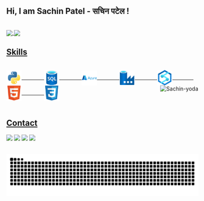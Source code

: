 ## Hi, I am Sachin Patel - सचिन पटेल ! 
</br>

 <div>
  <a href="https://github.com/sachinrkp">
   <img align="center" height="170" src="https://github-readme-stats.vercel.app/api/top-langs/?username=sachinrkp&layout=compact&langs_count=16&theme=dracula"/>
  <img align="center" src="https://github-readme-stats.vercel.app/api?username=sachinrkp&show_icons=true&theme=dracula&include_all_commits=true&count_private=true&hide=issues"/>
</div>
 
 ## Skills
<div style="display: inline_block"><br>
  <img height="40" align="center" alt="Sachin-Python" height="30" width="40" src="https://github.com/devicons/devicon/blob/master/icons/python/python-original.svg">
 &nbsp;&nbsp;&nbsp;&nbsp;&nbsp;&nbsp;&nbsp;&nbsp;&nbsp;&nbsp;&nbsp;&nbsp;&nbsp;
  <img height="40" align="center" alt="Sachin-SQL" height="30" width="40" src="https://github.com/devicons/devicon/blob/master/icons/azuresqldatabase/azuresqldatabase-original.svg">
 &nbsp;&nbsp;&nbsp;&nbsp;&nbsp;&nbsp;&nbsp;&nbsp;&nbsp;&nbsp;&nbsp;&nbsp;&nbsp;
  <img height="40" align="center" alt="Sachin-Azure" height="30" width="40" src="https://github.com/devicons/devicon/blob/master/icons/azure/azure-original-wordmark.svg">
 &nbsp;&nbsp;&nbsp;&nbsp;&nbsp;&nbsp;&nbsp;&nbsp;&nbsp;&nbsp;&nbsp;&nbsp;&nbsp;
  <img height="40" align="center" alt="Sachin-DataFactory" height="30" width="40" src="Data-Factory.svg">
  &nbsp;&nbsp;&nbsp;&nbsp;&nbsp;&nbsp;&nbsp;&nbsp;&nbsp;&nbsp;&nbsp;&nbsp;&nbsp;
  <img height="40" align="center" alt="Sachin-Synapse" height="30" width="40" src="Azure-Synapse-Analytics.svg">
 &nbsp;&nbsp;&nbsp;&nbsp;&nbsp;&nbsp;&nbsp;&nbsp;&nbsp;&nbsp;&nbsp;&nbsp;&nbsp;
  <img height="40" align="center" alt="Sachin-HTML" height="30" width="40" src="https://raw.githubusercontent.com/devicons/devicon/master/icons/html5/html5-original.svg">
 &nbsp;&nbsp;&nbsp;&nbsp;&nbsp;&nbsp;&nbsp;&nbsp;&nbsp;&nbsp;&nbsp;&nbsp;&nbsp;
  <img height="40" align="center" alt="Sachin-CSS" height="30" width="40" src="https://raw.githubusercontent.com/devicons/devicon/master/icons/css3/css3-original.svg">
  <img align="right" height="180em" alt="Sachin-yoda" src="https://media.giphy.com/media/l44Qqz6gO6JiVV3pu/giphy.gif">
</div>
  
</br>

## Contact 
<div> 
  <a href="https://www.linkedin.com/in/sachinrkp" target="_blank"><img src="https://img.shields.io/badge/-LinkedIn-%230077B5?style=for-the-badge&logo=linkedin&logoColor=white" target="_blank"></a> 
  <a href="https://twitter.com/SACHINrkp2" target="_blank"><img src="https://img.shields.io/badge/-Twitter-%3D85C6?style=for-the-badge&logo=twitter&logoColor=white" target="_blank"></a>
  <a href="https://instagram.com/sachinrkp" target="_blank"><img src="https://img.shields.io/badge/-Instagram-%23E4405F?style=for-the-badge&logo=instagram&logoColor=white" target="_blank"></a>
  <a href = "mailto: sachinrkp07@gmail.com"><img src="https://img.shields.io/badge/-Gmail-%23333?style=for-the-badge&logo=gmail&logoColor=white" target="_blank"></a>
 </br>
</br>
 
  ![Snake animation](https://github.com/sachinrkp/sachinrkp/blob/output/github-contribution-grid-snake.svg)
 
</div>

<!--
**sachinrkp/sachinrkp** is a ✨ _special_ ✨ repository because its `README.md` (this file) appears on your GitHub profile.

Here are some ideas to get you started:

- 🔭 I’m currently working on ...
- 🌱 I’m currently learning ...
- 👯 I’m looking to collaborate on ...
- 🤔 I’m looking for help with ...
- 💬 Ask me about ...
- 📫 How to reach me: ...
- 😄 Pronouns: ...
- ⚡ Fun fact: ...
-->
